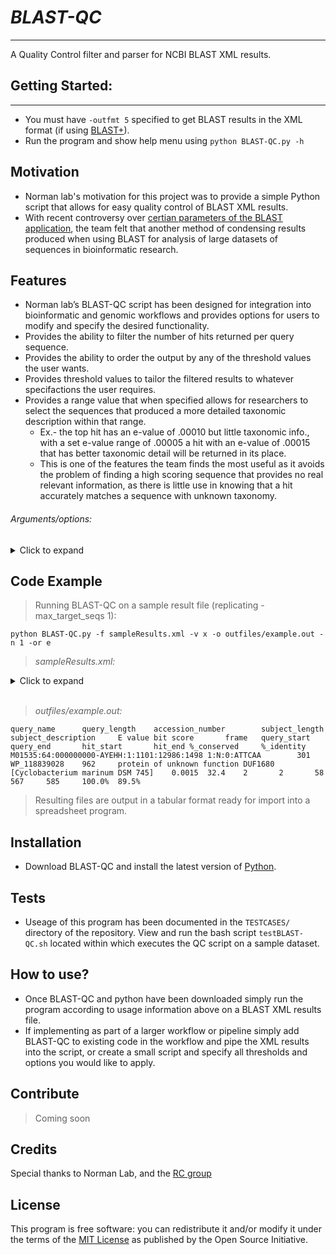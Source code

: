 # _BLAST-QC_

***
A Quality Control filter and parser for NCBI BLAST XML results.
 
## Getting Started: 

***
- You must have `-outfmt 5` specified to get BLAST results in the XML format (if using [BLAST+](https://blast.ncbi.nlm.nih.gov/Blast.cgi)).
- Run the program and show help menu using `python BLAST-QC.py -h` 

## Motivation
- Norman lab's motivation for this project was to provide a simple Python script that allows for easy quality control of BLAST XML results. 
- With recent controversy over [certian parameters of the BLAST application](academic.oup.com/bioinformatics/article/35/9/1613/5106166), the team felt that another method of condensing results produced when using BLAST for analysis of large datasets of sequences in bioinformatic research.   

## Features
- Norman lab’s BLAST-QC script has been designed for integration into bioinformatic and genomic workflows and provides options for users to modify and specify the desired functionality.
- Provides the ability to filter the number of hits returned per query sequence.
- Provides the ability to order the output by any of the threshold values the user wants.
- Provides threshold values to tailor the filtered results to whatever specifactions the user requires.
- Provides a range value that when specified allows for researchers to select the sequences that produced a more detailed taxonomic description within that range. 
    - Ex.- the top hit has an e-value of .00010 but little taxonomic info., with a set e-value range of .00005 a hit with an e-value of .00015 that has better taxonomic detail will be returned in its place.   
    - This is one of the features the team finds the most useful as it avoids the problem of finding a high scoring sequence that provides no real relevant information, as there is little use in knowing that a hit accurately matches a sequence with unknown taxonomy.
###### Arguments/options:

<details>
<summary>Click to expand</summary>     
<p>

- `-f, --filename {filename}`
>Specifiy the Blast XML results input file.
- `-o, --output {outfile name}`
>Specify the output file base name (no extension). BLAST-QC will output 3 text files with this base name `{}.hits.txt`, `{}.nohits.txt`, and `{}.hits.header`
- `-v, --version {(n, p, x)}` 
>Specify which version of BLAST you are running (BLASTP, BLASTN, BLASTX)
- `-n, --number {num hits}`
>Specify the number of hits to return per query sequence. This parameter defaults to return all hits that fit the input values. (Integer value)
- `-e, --evalue {evalue threshold}`
>Specify an e-value threshold. This is the maximum acceptable evalue that will pass the filtering process. Can be provided as a decimal or scientific notation in the format: (1E+10)
- `-b, --bitscore {bitscore threshold}`
>Specify a bit-score threshold as a decimal or sci-notation.(Minimum acceptable bitscore)"
- `-i, --identity {%identity threshold}`
>Specify a threshold in the percent identity of a hit as a decimal or sci-notation. (Minimum acceptable percentage) 
- `-t, --taxonomy {taxonomy threshold}`
>Specify a threshold in the level of taxonomy detail provided. This is defined by how many separate lines are present in the Hit definition '<Hit_def>' of the XML file. (Integer value)
- `-or, --order {(e,b,i,t)}` 
>Specify the order of the results. By lowest evalue `e`, highest bitscore `b`, highest percent identity `i`, or most detailed taxonomic data `t`.
- `-er, --erange {range value}`
>Sets a range of acceptable deviation from the lowest evalue hit in which a more detailed taxonomic description would be prefered. Must order by evalue to use this functionality.
- `-br, --brange {range value}`
>Sets a range of acceptable deviation from the highest bitscore hit in which a more detailed taxonomic description would be prefered. Must order by bitscore to use this functionality.
- `-ir, --irange {range value}` 
>Sets a range of acceptable deviation from the highest percent identity hit (Decimal value) in which a more detailed taxonomic description would be prefered. Must order by percent identity to use this functionality.

</p>  
</details> 

## Code Example
>Running BLAST-QC on a sample result file (replicating -max_target_seqs 1):

    python BLAST-QC.py -f sampleResults.xml -v x -o outfiles/example.out -n 1 -or e

>*sampleResults.xml:*
<details>
<summary>Click to expand</summary>     
<p>
    
```
<?xml version="1.0"?>
<!DOCTYPE BlastOutput PUBLIC "-//NCBI//NCBI BlastOutput/EN" "http://www.ncbi.nlm.nih.gov/dtd/NCBI_BlastOutput.dtd">
<BlastOutput>
  <BlastOutput_program>blastx</BlastOutput_program>
  <BlastOutput_version>BLASTX 2.9.0+</BlastOutput_version>
  <BlastOutput_reference>Stephen F. Altschul, Thomas L. Madden, Alejandro A. Sch&amp;auml;ffer, Jinghui Zhang, Zheng Zhang, Webb Miller, and David J. Lipman (1997), &quot;Gapped BLAST and PSI-BLAST: a new generation of protein database search programs&quot;, Nucleic Acids Res. 25:3389-3402.</BlastOutput_reference>
  <BlastOutput_db>nr</BlastOutput_db>
  <BlastOutput_query-ID>Query_1</BlastOutput_query-ID>
  <BlastOutput_query-def>M01535:64:000000000-AYEHH:1:1101:12986:1498 1:N:0:ATTCAA</BlastOutput_query-def>
  <BlastOutput_query-len>301</BlastOutput_query-len>
  <BlastOutput_param>
    <Parameters>
      <Parameters_matrix>BLOSUM62</Parameters_matrix>
      <Parameters_expect>10</Parameters_expect>
      <Parameters_gap-open>11</Parameters_gap-open>
      <Parameters_gap-extend>1</Parameters_gap-extend>
      <Parameters_filter>L;</Parameters_filter>
    </Parameters>
  </BlastOutput_param>
<BlastOutput_iterations>
<Iteration>
 <Iteration_iter-num>1</Iteration_iter-num>
  <Iteration_query-ID>Query_1</Iteration_query-ID>
  <Iteration_query-def>M01535:64:000000000-AYEHH:1:1101:12986:1498 1:N:0:ATTCAA</Iteration_query-def>
  <Iteration_query-len>301</Iteration_query-len>
<Iteration_hits>
<Hit>
  <Hit_num>1</Hit_num>
  <Hit_id>gi|1353573126|ref|WP_105010973.1|</Hit_id>
  <Hit_def>DEAD/DEAH box helicase [Salinibacter sp. 10B] &gt;gi|1350987538|gb|PQJ33618.1| hypothetical protein BSZ35_02490 [Salinibacter sp. 10B]</Hit_def>
  <Hit_accession>WP_105010973</Hit_accession>
  <Hit_len>959</Hit_len>
  <Hit_hsps>
    <Hsp>
      <Hsp_num>1</Hsp_num>
      <Hsp_bit-score>37.5</Hsp_bit-score>
      <Hsp_score>109</Hsp_score>
      <Hsp_evalue>0.23</Hsp_evalue>
      <Hsp_query-from>2</Hsp_query-from>
      <Hsp_query-to>58</Hsp_query-to>
      <Hsp_hit-from>566</Hsp_hit-from>
      <Hsp_hit-to>584</Hsp_hit-to>
      <Hsp_query-frame>2</Hsp_query-frame>
      <Hsp_hit-frame>0</Hsp_hit-frame>
      <Hsp_identity>18</Hsp_identity>
      <Hsp_positive>19</Hsp_positive>
      <Hsp_gaps>0</Hsp_gaps>
      <Hsp_align-len>19</Hsp_align-len>
      <Hsp_qseq>LQHAAAQVIHYELPWNPNR</Hsp_qseq>
      <Hsp_hseq>LQHAAAQVVHYELPWNPNR</Hsp_hseq>
      <Hsp_midline>LQHAAAQV+HYELPWNPNR</Hsp_midline>
    </Hsp>
  </Hit_hsps>
</Hit>
<Hit>
  <Hit_num>2</Hit_num>
  <Hit_id>gi|1475497631|ref|WP_118839028.1|</Hit_id>
  <Hit_def>protein of unknown function DUF1680 [Cyclobacterium marinum DSM 745]</Hit_def>
  <Hit_accession>WP_118839028</Hit_accession>
  <Hit_len>962</Hit_len>
  <Hit_hsps>
    <Hsp>
      <Hsp_num>1</Hsp_num>
      <Hsp_bit-score>32.4</Hsp_bit-score>
      <Hsp_score>106</Hsp_score>
      <Hsp_evalue>0.0015</Hsp_evalue>
      <Hsp_query-from>2</Hsp_query-from>
      <Hsp_query-to>58</Hsp_query-to>
      <Hsp_hit-from>567</Hsp_hit-from>
      <Hsp_hit-to>585</Hsp_hit-to>
      <Hsp_query-frame>2</Hsp_query-frame>
      <Hsp_hit-frame>0</Hsp_hit-frame>
      <Hsp_identity>17</Hsp_identity>
      <Hsp_positive>19</Hsp_positive>
      <Hsp_gaps>0</Hsp_gaps>
      <Hsp_align-len>19</Hsp_align-len>
      <Hsp_qseq>LQHAAAQVIHYELPWNPNR</Hsp_qseq>
      <Hsp_hseq>LQHAASQVVHYELPWNPNR</Hsp_hseq>
      <Hsp_midline>LQHAA+QV+HYELPWNPNR</Hsp_midline>
    </Hsp>
  </Hit_hsps>
</Hit>
<Hit>
  <Hit_num>3</Hit_num>
  <Hit_id>gi|1119308666|ref|WP_072286629.1|</Hit_id>
  <Hit_def>multidrug efflux RND transporter permease subunit [Pelobacter acetylenicus] &gt;gi|1109391397|gb|APG24783.1| RND transporter [Pelobacter acetylenicus] &gt;gi|1109565394|gb|APG42840.1| RND transporter [Pelobacter acetylenicus]</Hit_def>
  <Hit_accession>WP_072286629</Hit_accession>
  <Hit_len>1044</Hit_len>
  <Hit_hsps>
    <Hsp>
      <Hsp_num>1</Hsp_num>
      <Hsp_bit-score>66.5</Hsp_bit-score>
      <Hsp_score>161</Hsp_score>
      <Hsp_evalue>.005</Hsp_evalue>
      <Hsp_query-from>3</Hsp_query-from>
      <Hsp_query-to>134</Hsp_query-to>
      <Hsp_hit-from>459</Hsp_hit-from>
      <Hsp_hit-to>502</Hsp_hit-to>
      <Hsp_query-frame>3</Hsp_query-frame>
      <Hsp_hit-frame>0</Hsp_hit-frame>
      <Hsp_identity>33</Hsp_identity>
      <Hsp_positive>39</Hsp_positive>
      <Hsp_gaps>0</Hsp_gaps>
      <Hsp_align-len>44</Hsp_align-len>
      <Hsp_qseq>AMMGGITGRLYQQFALTISTASVFSSIISLTLSPALFCILLRPT</Hsp_qseq>
      <Hsp_hseq>AFLGGITGQLYRQFALTISTATVFSSINALTLSPALCAVFLRPT</Hsp_hseq>
      <Hsp_midline>A +GGITG+LY+QFALTISTA+VFSSI +LTLSPAL  + LRPT</Hsp_midline>
    </Hsp>
  </Hit_hsps>
</Hit>
<Hit>
  <Hit_num>4</Hit_num>
  <Hit_id>gi|694076356|ref|WP_032422082.1|</Hit_id>
  <Hit_def>efflux RND transporter permease subunit [Klebsiella pneumoniae] &gt;gi|583674352|gb|EWF36727.1| hypothetical protein L397_05578 [Klebsiella pneumoniae BWH 22] &gt;gi|583701812|gb|EWF63548.1| hypothetical protein L391_00438 [Klebsiella pneumoniae MGH 45] &gt;gi|1202410181|gb|OVG28595.1| hydrophobe/amphiphile efflux-1 family RND transporter [Klebsiella pneumoniae] &gt;gi|1202586925|gb|OVI01311.1| hydrophobe/amphiphile efflux-1 family RND transporter [Klebsiella pneumoniae] &gt;gi|1373538222|gb|AVU26564.1| hydrophobe/amphiphile efflux-1 family RND transporter [Klebsiella pneumoniae] &gt;gi|1477383496|gb|RIH95380.1| hydrophobe/amphiphile efflux-1 family RND transporter [Klebsiella pneumoniae] &gt;gi|1513401962|gb|RNV45321.1| hydrophobe/amphiphile efflux-1 family RND transporter [Klebsiella pneumoniae] &gt;gi|1513656270|gb|RNX93985.1| hydrophobe/amphiphile efflux-1 family RND transporter [Klebsiella pneumoniae subsp. pneumoniae] &gt;gi|1513661422|gb|RNX99016.1| hydrophobe/amphiphile efflux-1 family RND transporter [Klebsiella pneumoniae subsp. pneumoniae] &gt;gi|1513969571|gb|ROB00382.1| hydrophobe/amphiphile efflux-1 family RND transporter [Klebsiella pneumoniae subsp. pneumoniae] &gt;gi|1513970973|gb|ROB01748.1| hydrophobe/amphiphile efflux-1 family RND transporter [Klebsiella pneumoniae subsp. pneumoniae]</Hit_def>
  <Hit_accession>WP_032422082</Hit_accession>
  <Hit_len>1030</Hit_len>
  <Hit_hsps>
    <Hsp>
      <Hsp_num>1</Hsp_num>
      <Hsp_bit-score>45.5</Hsp_bit-score>
      <Hsp_score>132</Hsp_score>
      <Hsp_evalue>.002</Hsp_evalue>
      <Hsp_query-from>3</Hsp_query-from>
      <Hsp_query-to>137</Hsp_query-to>
      <Hsp_hit-from>457</Hsp_hit-from>
      <Hsp_hit-to>501</Hsp_hit-to>
      <Hsp_query-frame>3</Hsp_query-frame>
      <Hsp_hit-frame>0</Hsp_hit-frame>
      <Hsp_identity>26</Hsp_identity>
      <Hsp_positive>36</Hsp_positive>
      <Hsp_gaps>0</Hsp_gaps>
      <Hsp_align-len>45</Hsp_align-len>
      <Hsp_qseq>AMMGGITGRLYQQFALTISTASVFSSIISLTLSPALFCILLRPTP</Hsp_qseq>
      <Hsp_hseq>ALLPGIVGELYRQFAVTLSTAVALSSLVALTLTPALCALLLRPRP</Hsp_hseq>
      <Hsp_midline>A++ GI G LY+QFA+T+STA   SS+++LTL+PAL  +LLRP P</Hsp_midline>
    </Hsp>
  </Hit_hsps>
</Hit>
<Hit>
  <Hit_num>5</Hit_num>
  <Hit_id>gi|924509782|ref|WP_053514927.1|</Hit_id>
  <Hit_def>efflux RND transporter permease subunit, partial [Enterobacter hormaechei] &gt;gi|923343267|gb|KOQ87399.1| multidrug RND transporter, partial [Enterobacter hormaechei]</Hit_def>
  <Hit_accession>WP_053514927</Hit_accession>
  <Hit_len>920</Hit_len>
  <Hit_hsps>
    <Hsp>
      <Hsp_num>1</Hsp_num>
      <Hsp_bit-score>55.5</Hsp_bit-score>
      <Hsp_score>132</Hsp_score>
      <Hsp_evalue>.0023</Hsp_evalue>
      <Hsp_query-from>3</Hsp_query-from>
      <Hsp_query-to>137</Hsp_query-to>
      <Hsp_hit-from>457</Hsp_hit-from>
      <Hsp_hit-to>501</Hsp_hit-to>
      <Hsp_query-frame>3</Hsp_query-frame>
      <Hsp_hit-frame>0</Hsp_hit-frame>
      <Hsp_identity>26</Hsp_identity>
      <Hsp_positive>36</Hsp_positive>
      <Hsp_gaps>0</Hsp_gaps>
      <Hsp_align-len>45</Hsp_align-len>
      <Hsp_qseq>AMMGGITGRLYQQFALTISTASVFSSIISLTLSPALFCILLRPTP</Hsp_qseq>
      <Hsp_hseq>ALLPGIVGELYRQFAVTLSTAVTLSSLVALTLTPALCALLLRPRP</Hsp_hseq>
      <Hsp_midline>A++ GI G LY+QFA+T+STA   SS+++LTL+PAL  +LLRP P</Hsp_midline>
    </Hsp>
  </Hit_hsps>
</Hit>
</Iteration_hits>
  <Iteration_stat>
    <Statistics>
      <Statistics_db-num>203109248</Statistics_db-num>
      <Statistics_db-len>73914922604</Statistics_db-len>
      <Statistics_hsp-len>69</Statistics_hsp-len>
      <Statistics_eff-space>1856911919252</Statistics_eff-space>
      <Statistics_kappa>0.041</Statistics_kappa>
      <Statistics_lambda>0.267</Statistics_lambda>
      <Statistics_entropy>0.14</Statistics_entropy>
    </Statistics>
  </Iteration_stat>
</Iteration>
</BlastOutput_iterations>
</BlastOutput>
```

</p>  
</details>  

<br/>

>*outfiles/example.out:*

    query_name      query_length    accession_number        subject_length  subject_description     E value bit score       frame   query_start     query_end       hit_start       hit_end %_conserved     %_identity
    M01535:64:000000000-AYEHH:1:1101:12986:1498 1:N:0:ATTCAA        301     WP_118839028    962     protein of unknown function DUF1680 [Cyclobacterium marinum DSM 745]    0.0015  32.4    2       2       58      567     585     100.0%  89.5%

> Resulting files are output in a tabular format ready for import into a spreadsheet program.

## Installation
- Download BLAST-QC and install the latest version of [Python](https://www.python.org/downloads/).

## Tests
- Useage of this program has been documented in the `TESTCASES/` directory of the repository. View and run the bash script `testBLAST-QC.sh` located within which executes the QC script on a sample dataset. 

## How to use?

- Once BLAST-QC and python have been downloaded simply run the program according to usage information above on a BLAST XML results file.
- If implementing as part of a larger workflow or pipeline simply add BLAST-QC to existing code in the workflow and pipe the XML results into the script, or create a small script and specify all thresholds and options you would like to apply.    

## Contribute

>Coming soon

## Credits
Special thanks to Norman Lab, and the [RC group](https://sc.edu/about/offices_and_divisions/division_of_information_technology/rci/) 


## License
This program is free software: you can redistribute it and/or modify
it under the terms of the [MIT License](https://opensource.org/licenses/MIT) as published by the Open Source Initiative.

